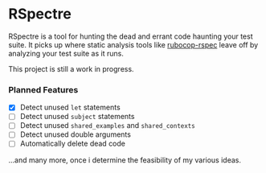 # RSpectre

RSpectre is a tool for hunting the dead and errant code haunting your test suite. It picks up where static analysis tools like [rubocop-rspec](https://github.com/backus/rubocop-rspec) leave off by analyzing your test suite as it runs.

This project is still a work in progress.

### Planned Features

- [x] Detect unused `let` statements
- [ ] Detect unused `subject` statements
- [ ] Detect unused `shared_examples` and `shared_contexts`
- [ ] Detect unused double arguments
- [ ] Automatically delete dead code

...and many more, once i determine the feasibility of my various ideas.
